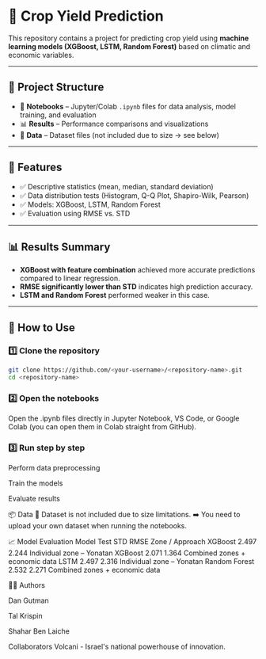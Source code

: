 # 🌾 Crop Yield Prediction  

This repository contains a project for predicting crop yield using **machine learning models (XGBoost, LSTM, Random Forest)** based on climatic and economic variables.  

---

## 📂 Project Structure  
- 📓 **Notebooks** – Jupyter/Colab `.ipynb` files for data analysis, model training, and evaluation  
- 📊 **Results** – Performance comparisons and visualizations  
- 📁 **Data** – Dataset files (not included due to size -> see below)  

---

## 📌 Features  
- ✅ Descriptive statistics (mean, median, standard deviation)  
- ✅ Data distribution tests (Histogram, Q-Q Plot, Shapiro-Wilk, Pearson)  
- ✅ Models: XGBoost, LSTM, Random Forest  
- ✅ Evaluation using RMSE vs. STD  

---

## 📊 Results Summary  
- **XGBoost with feature combination** achieved more accurate predictions compared to linear regression.  
- **RMSE significantly lower than STD** indicates high prediction accuracy.  
- **LSTM and Random Forest** performed weaker in this case.  

---

## 🚀 How to Use  

### 1️⃣ Clone the repository  
```bash
git clone https://github.com/<your-username>/<repository-name>.git
cd <repository-name>
```
### 2️⃣ Open the notebooks
Open the .ipynb files directly in Jupyter Notebook, VS Code, or Google Colab (you can open them in Colab straight from GitHub).

### 3️⃣ Run step by step
Perform data preprocessing

Train the models

Evaluate results

📦 Data
📌 Dataset is not included due to size limitations.
➡️ You need to upload your own dataset when running the notebooks.

📈 Model Evaluation
Model	Test STD	RMSE	Zone / Approach
XGBoost	2.497	2.244	Individual zone – Yonatan
XGBoost	2.071	1.364	Combined zones + economic data
LSTM	2.497	2.316	Individual zone – Yonatan
Random Forest	2.532	2.271	Combined zones + economic data

👨‍💻 Authors

Dan Gutman

Tal Krispin

Shahar Ben Laiche

Collaborators
Volcani - Israel's national powerhouse of innovation.
